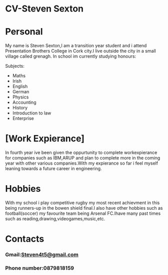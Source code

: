 # CV-Steven Sexton
# Personal
My name is Steven Sexton,I am a transition year student and i attend Presentation Brothers College in Cork city.I live outside the city in a small village called grenagh.
In school im currently studying honours:
<p>Subjects:</p>
<ul>
<li>Maths</li>
<li>Irish</li>
<li>English</li>
<li>German</li>
<li>Physics</li>
<li>Accounting</li>
<li>History</li>
<li>Introduction to law</li>
<li>Enterprise</li>
</ul>

# [Work Expierance] 
In fourth year ive been given the oppurtunity to complete workexpierance for companies such as
IBM,ARUP and plan to complete more in the coming year with other various companies.With my expierance so far i feel myself leaning towards a future career in engineering.
# Hobbies
With my school i play competitive rugby my most recent achievment in this being runners-up in the bowen shield final.I also have other hobbies such as football(soccer) my favourite team being Arsenal FC.Ihave many past times such as reading,drawing,videogames,music,etc.
# Contacts
### Gmail:Steven4t5@gmail.com 
### Phone number:0879818159
